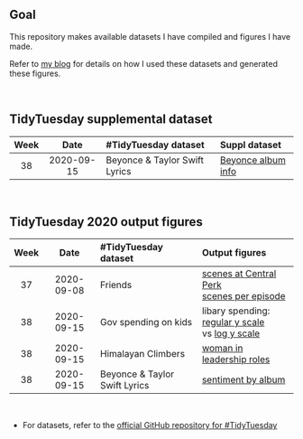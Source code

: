 ## Goal 

This repository makes available datasets I have compiled and figures I have made.

Refer to [my blog](https://datavizjn.netlify.app/) for details on how I used these datasets and generated these figures.

<br/>

## TidyTuesday supplemental dataset


| Week  | Date  | #TidyTuesday dataset | Suppl dataset | 
| :---: | :---: | :---  | :--- | 
| 38 | 2020-09-15 | Beyonce & Taylor Swift Lyrics | [Beyonce album info](datasets_TidyTuesday_supp/2020-week40-beyonce_albums.csv) |

<br/>



## TidyTuesday 2020 output figures


| Week  | Date  | #TidyTuesday dataset | Output figures | 
| :---: | :---: | :---  | :--- | 
| 37 | 2020-09-08 | Friends | [scenes at Central Perk](figures_TidyTuesday2020_output/week37-perk.png) <br/> [scenes per episode](figures_TidyTuesday2020_output/week37-scenes.png)|
| 38 | 2020-09-15 | Gov spending on kids | libary spending: [regular y scale](figures_TidyTuesday2020_output/week38-regular.png) <br/> vs [log y scale](figures_TidyTuesday2020_output/week38-log.png) |
| 38 | 2020-09-15 | Himalayan Climbers | [woman in leadership roles](figures_TidyTuesday2020_output/week39-combined.png) |
| 38 | 2020-09-15 | Beyonce & Taylor Swift Lyrics | [sentiment by album](figures_TidyTuesday2020_output/week40-labeled.png) |

<br/>


* For datasets, refer to the [official GitHub repository for #TidyTuesday](https://github.com/rfordatascience/tidytuesday) 


